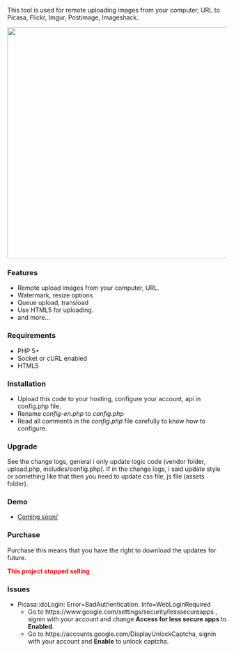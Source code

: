 <p>This tool is used for remote uploading images from your computer, URL to Picasa, Flickr, Imgur, Postimage, Imageshack.</p>
<p><a href="http://code.ptcong.com/wp-content/uploads/2014/04/Screen-Shot-2014-06-20-at-13.40.10.png"><img class=" wp-image-230 size-full aligncenter" src="http://code.ptcong.com/wp-content/uploads/2014/04/Screen-Shot-2014-06-20-at-13.40.10.png" alt="" width="612" height="531" srcset="http://code.ptcong.com/wp-content/uploads/2014/04/Screen-Shot-2014-06-20-at-13.40.10.png 612w, http://code.ptcong.com/wp-content/uploads/2014/04/Screen-Shot-2014-06-20-at-13.40.10-300x260.png 300w" sizes="(max-width: 612px) 100vw, 612px"></a></p>
<h3>Features<strong><br>
</strong></h3>
<ul>
    <li>Remote upload images from your computer, URL.</li>
    <li>Watermark, resize options</li>
    <li>Queue upload, transload</li>
    <li>Use HTML5 for uploading.</li>
    <li>and more…</li>
</ul>
<h3>Requirements</h3>
<ul>
    <li>PHP 5+</li>
    <li>Socket or cURL enabled</li>
    <li>HTML5</li>
</ul>
<h3>Installation</h3>
<ul>
    <li>Upload this code to your hosting, configure your account, api in config.php file.</li>
    <li>Rename <em>config-en.php </em>to <em>config.php </em></li>
    <li>Read all comments in the <em>config.php </em>file carefully to know how to configure.</li>
</ul>
<h3>Upgrade</h3>
<p>See the change logs, general i only update logic code (vendor folder, upload.php, includes/config.php). If in the change logs, i said update style or something like that then you need to update css file, js file (assets folder).</p>
<h3>Demo</h3>
<ul>
    <li><a href="#">Coming soon/</a></li>
</ul>
<h3>Purchase</h3>
<p>Purchase this means that you have the right to download the updates for future.</p>
<p><span style="color: #ff0000;"><strong>This project stopped selling</strong></span></p>
<h3>Issues</h3>
<ul>
    <li>Picasa::doLogin: Error=BadAuthentication. Info=WebLoginRequired
        <ul>
            <li>Go to https://www.google.com/settings/security/lesssecureapps , signin with your account and change <strong>Access for less secure apps</strong> to <strong>Enabled</strong>.</li>
            <li>Go to https://accounts.google.com/DisplayUnlockCaptcha, signin with your account and <strong>Enable</strong> to unlock captcha.</li>
        </ul>
    </li>
</ul>
<p>&nbsp;</p>
